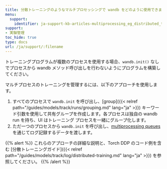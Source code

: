 ```yaml
---
title: 分散トレーニングのようなマルチプロセッシングで wandb をどのように使用できますか？
menu:
  support:
    identifier: ja-support-kb-articles-multiprocessing_eg_distributed_training
support:
- 実験管理
toc_hide: true
type: docs
url: /ja/support/:filename
---
```


トレーニングプログラムが複数のプロセスを使用する場合、`wandb.init()` なしでプロセスから wandb メソッド呼び出しを行わないようにプログラムを構築してください。

マルチプロセスのトレーニングを管理するには、以下のアプローチを使用します。

1. すべてのプロセスで `wandb.init` を呼び出し、[group]({{< relref path="/guides/models/track/runs/grouping.md" lang="ja" >}}) キーワード引数を使用して共有グループを作成します。各プロセスは独自の wandb run を持ち、UI はトレーニング プロセスを一緒にグループ化します。
2. ただ一つのプロセスから `wandb.init` を呼び出し、[multiprocessing queues](https://docs.python.org/3/library/multiprocessing.html#exchanging-objects-between-processes) を通じてログ記録するデータを渡します。

{{% alert %}}
これらのアプローチの詳細な説明と、Torch DDP のコード例を含む [分散トレーニングガイド]({{< relref path="/guides/models/track/log/distributed-training.md" lang="ja" >}}) を参照してください。
{{% /alert %}}